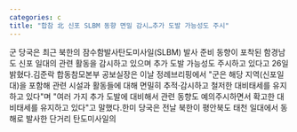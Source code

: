 ```yaml
---
categories: c
title: "합참 北 신포 SLBM 동향 면밀 감시…추가 도발 가능성도 주시"
---
```

군 당국은 최근 북한의 잠수함발사탄도미사일(SLBM) 발사 준비 동향이 포착된 함경남도 신포 일대의 관련 활동을 감시하고 있으며 추가 도발 가능성도 주시하고 있다고 26일 밝혔다.김준락 합동참모본부 공보실장은 이날 정례브리핑에서 "군은 해당 지역(신포일대)을 포함해 관련 시설과 활동들에 대해 면밀히 추적·감시하고 철저한 대비태세를 유지하고 있다"며 "여러 가지 추가 도발에 대비해서 관련 동향도 예의주시하면서 확고한 대비태세를 유지하고 있다"고 말했다.한미 당국은 전날 북한이 평안북도 태천 일대에서 동해로 발사한 단거리 탄도미사일의